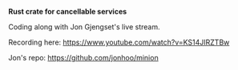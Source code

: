 **Rust crate for cancellable services**

Coding along with Jon Gjengset's live stream. 

Recording here: https://www.youtube.com/watch?v=KS14JIRZTBw

Jon's repo: https://github.com/jonhoo/minion

 